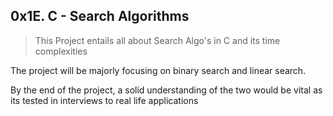 ## 0x1E. C - Search Algorithms

> This Project entails all about Search Algo's in C and its time complexities

The project will be majorly focusing on binary search and linear search.

By the end of the project, a solid understanding of the two would be vital as
its tested in interviews to real life applications


